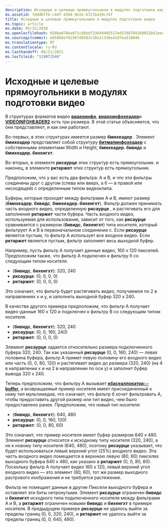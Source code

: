 ```yaml
---
description: Исходные и целевые прямоугольники в модулях подготовки видео
ms.assetid: fdddbffb-c44f-4364-9e2e-b721ba39c74f
title: Исходные и целевые прямоугольники в модулях подготовки видео
ms.topic: article
ms.date: 05/31/2018
ms.openlocfilehash: 020be0786a071c6bbdf33649405517ed3788789268052b61ee89d97a23f357f4
ms.sourcegitcommit: e858bbe701567d4583c50a11326e42d7ea51804b
ms.translationtype: MT
ms.contentlocale: ru-RU
ms.lasthandoff: 08/11/2021
ms.locfileid: "119072548"
---
```

# <a name="source-and-target-rectangles-in-video-renderers"></a>Исходные и целевые прямоугольники в модулях подготовки видео

В структурах форматов видео [**видеоинфо**](/previous-versions/windows/desktop/api/amvideo/ns-amvideo-videoinfo), [**видеоинфохеадер**](/previous-versions/windows/desktop/api/amvideo/ns-amvideo-videoinfoheader)и [**VIDEOINFOHEADER2**](/previous-versions/windows/desktop/api/dvdmedia/ns-dvdmedia-videoinfoheader2) есть три размера. В этой статье объясняется, что они представляют, и как они работают.

Во-первых, в этих структурах имеется размер **бмихеадер** . Элемент **бмихеадер** представляет собой структуру [**битмапинфохеадер**](/windows/win32/api/wingdi/ns-wingdi-bitmapinfoheader) с собственными элементами Width и Height, **бмихеадер. бивидс** и **бмихеадер. бихеигхт**.

Во-вторых, в элементе **рксаурце** этих структур есть прямоугольник. и наконец, в элементе **рктаржет** этих структур есть прямоугольник.

Предположим, что у вас есть два фильтра: A и B, и что эти фильтры соединены друг с другом (слева или вверх, а б — в правой или нисходящей) с определенным типом видеоклипа.

Буферы, которые проходят между фильтрами A и B, имеют размер (**бмихеадер. бивидс**, **бмихеадер. бихеигхт**). Фильтр должен принимать часть входного видео, определенную **рксаурце** , и растягивать его для заполнения **рктаржет** части буфера. Часть входного видео, используемая для использования, зависит от того, как **рксаурце** сравнивается с размером (**бивидс**, **бихеигхт**) типа носителя, который фильтрует A и B в первоначальном соединении с. Если **рксаурце** является пустым, то фильтр A использует все входное видео. Если **рктаржет** является пустым, фильтр заполняет весь выходной буфер.

Например, пусть фильтр A получает данные видео, 160 x 120 пикселей. Предположим также, что фильтр A подключен к фильтру б со следующим типом носителя.

-   (**бивидс**, **бихеигхт**): 320, 240
-   **рксаурце**: (0, 0, 0, 0)
-   **рктаржет**: (0, 0, 0, 0)

Это означает, что фильтр будет растягивать видео, получаемое по 2 в направлениях x и y, и заполнить выходной буфер 320 x 240.

В качестве другого примера предположим, что фильтр A получает видео-данные 160 x 120 и подключен к фильтру B со следующим типом носителя.

-   (**бивидс**, **бихеигхт**): 320, 240
-   **рксаурце**: (0, 0, 160, 240)
-   **рктаржет**: (0, 0, 0, 0)

Элемент **рксаурце** задается относительно размера подключенного буфера 320, 240. Так как указанный **рксаурце** (0, 0, 160, 240) — левая половина буфера, фильтр A примет левую половину его входного видео или часть (0, 0, 80, 120) и растягивает видео до размера (320, 240) (на 4 в направлении x и на 2 в направлении по оси y) и заполнит буфер вывода 320 x 240.

Теперь предположим, что фильтру A вызывает [**кбасеаллокатор::-buffer**](cbaseallocator-getbuffer.md), а возвращаемый пример носителя имеет присоединенный к нему тип мультимедиа, что означает, что фильтр б хочет фильтровать A, чтобы предоставить другой размер или тип видео, чем было предоставлено ранее. Предположим, что новый тип носителя:

-   (**бивидс**, **бихеигхт**): 640, 480
-   **рксаурце**: (0, 0, 160, 120)
-   **рктаржет**: (0, 0, 80, 60)

Это означает, что пример носителя имеет буфер размером 640 x 480. Элемент **рксаурце** относится к исходному типу носителя (320, 240), а не к новому типу носителя (640, 480), поэтому **рксаурце** указывает, что будет использоваться левый верхний угол (25%) входного видео. Эта часть входного видео помещается в верхнюю левую (80, 60) пикселях выходного буфера 640 x 480, как указано в **рктаржет** (0, 0, 80, 60). Поскольку фильтр A получает видео 160 x 120, левый верхний угол входного видео — это элемент (80, 60), тот же размер выходного растрового изображения и не требуется растяжение.

Фильтр не помещает данные в другие Пиксели выходного буфера и оставляет эти биты нетронутыми. Элемент **рксаурце** ограничен **бивидс** и **бихеигхт** исходного типа подключенного носителя между фильтрами A и B, а **рктаржет** ограничен новыми **бивидс** и **бихеигхт** в примере носителя. В предыдущем примере **рксаурце** не удалось выйти за пределы границ (0, 0, 320, 240), и **рктаржет** не удалось выйти за пределы границ (0, 0, 640, 480).

 

 



